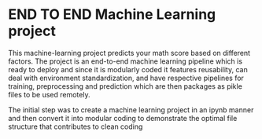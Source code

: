 ﻿# END TO END Machine Learning project


This machine-learning project predicts your math score based on different factors. The project is an end-to-end machine learning pipeline which is ready to deploy and since it is modularly coded it features reusability, can deal with environment standardization, and have respective pipelines for training, preprocessing and prediction which are then packages as pikle files to be used remotely.

The initial step was to create a machine learning project in an ipynb manner and then convert it into modular coding to demonstrate the optimal file structure that contributes to clean coding
